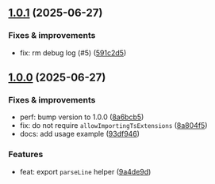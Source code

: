 ## [1.0.1](https://github.com/webpod/ingrid/compare/v1.0.0...v1.0.1) (2025-06-27)

### Fixes & improvements
* fix: rm debug log (#5) ([591c2d5](https://github.com/webpod/ingrid/commit/591c2d54d172e634bd81ea576e45992a248b744b))

## [1.0.0](https://github.com/webpod/ingrid/compare/undefined...v1.0.0) (2025-06-27)

### Fixes & improvements
* perf: bump version to 1.0.0 ([8a6bcb5](https://github.com/webpod/ingrid/commit/8a6bcb54378d4efdc27ecf318cb286ad767ba422))
* fix: do not require `allowImportingTsExtensions` ([8a804f5](https://github.com/webpod/ingrid/commit/8a804f5ad71e5f9a2c71b40ced7a8be31ab63036))
* docs: add usage example ([93df946](https://github.com/webpod/ingrid/commit/93df946629a1f3439a6dd7855e798ad4da2be559))

### Features
* feat: export `parseLine` helper ([9a4de9d](https://github.com/webpod/ingrid/commit/9a4de9d01b433601ac6a22dab7db31f5ca8cc73f))
